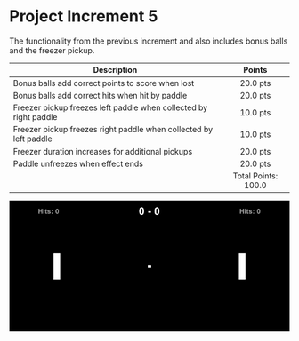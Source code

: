 # Project Increment 5

The functionality from the previous increment and also includes bonus balls and the freezer pickup.

| Description       | Points          |
| ------------- |:-------------:|
| Bonus balls add correct points to score when lost   | 20.0 pts | 
| Bonus balls add correct hits when hit by paddle | 20.0 pts | 
| Freezer pickup freezes left paddle when collected by right paddle |  10.0 pts |
| Freezer pickup freezes right paddle when collected by left paddle |  10.0 pts |
| Freezer duration increases for additional pickups | 20.0 pts |
| Paddle unfreezes when effect ends | 20.0 pts |
| | Total Points: 100.0 |

![](PI5.gif)
